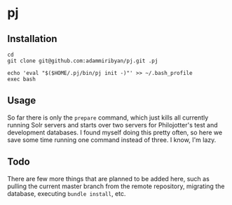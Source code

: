 # pj

## Installation
```
cd
git clone git@github.com:adammiribyan/pj.git .pj

echo 'eval "$($HOME/.pj/bin/pj init -)"' >> ~/.bash_profile
exec bash
```

## Usage
So far there is only the `prepare` command, which just kills all currently running Solr servers and starts over two servers for Philojotter's test and development databases. I found myself doing this pretty often, so here we save some time running one command instead of three. I know, I'm lazy.

## Todo
There are few more things that are planned to be added here, such as pulling the current master branch from the remote repository, migrating the database, executing `bundle install`, etc.
